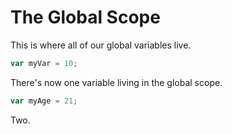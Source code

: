 # The Global Scope

This is where all of our global variables live.

```javascript
var myVar = 10;
```
There's now one variable living in the global scope.

```javascript
var myAge = 21;
```
Two.

